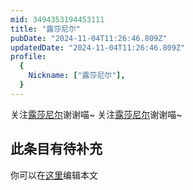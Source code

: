 ```yaml
---
mid: 3494353194453111
title: "露莎尼尔"
pubDate: "2024-11-04T11:26:46.809Z"
updatedDate: "2024-11-04T11:26:46.809Z"
profile:
  {
    Nickname: ["露莎尼尔"],
  }
---
```


关注[露莎尼尔](https://space.bilibili.com/3494353194453111)谢谢喵~ 关注[露莎尼尔](https://space.bilibili.com/3494353194453111)谢谢喵~

## 此条目有待补充
你可以在[这里](https://github.com/Yuhanawa/VTuber.ICU/edit/master/src/content/v/露莎尼尔/index.md)编辑本文
